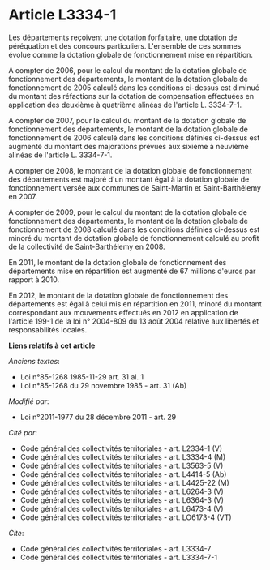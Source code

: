 # Article L3334-1

Les départements reçoivent une dotation forfaitaire, une dotation de péréquation et des concours particuliers. L'ensemble de
ces sommes évolue comme la dotation globale de fonctionnement mise en répartition.

A compter de 2006, pour le calcul du montant de la dotation globale de fonctionnement des départements, le montant de la
dotation globale de fonctionnement de 2005 calculé dans les conditions ci-dessus est diminué du montant des réfactions sur la
dotation de compensation effectuées en application des deuxième à quatrième alinéas de l'article L. 3334-7-1.

A compter de 2007, pour le calcul du montant de la dotation globale de fonctionnement des départements, le montant de la
dotation globale de fonctionnement de 2006 calculé dans les conditions définies ci-dessus est augmenté du montant des
majorations prévues aux sixième à neuvième alinéas de l'article L. 3334-7-1.

A compter de 2008, le montant de la dotation globale de fonctionnement des départements est majoré d'un montant égal à la
dotation globale de fonctionnement versée aux communes de Saint-Martin et Saint-Barthélemy en 2007.

A compter de 2009, pour le calcul du montant de la dotation globale de fonctionnement des départements, le montant de la
dotation globale de fonctionnement de 2008 calculé dans les conditions définies ci-dessus est minoré du montant de dotation
globale de fonctionnement calculé au profit de la collectivité de Saint-Barthélemy en 2008.

En 2011, le montant de la dotation globale de fonctionnement des départements mise en répartition est augmenté de 67 millions
d'euros par rapport à 2010.

En 2012, le montant de la dotation globale de fonctionnement des départements est égal à celui mis en répartition en 2011,
minoré du montant correspondant aux mouvements effectués en 2012 en application de l'article 199-1 de la loi n° 2004-809 du
13 août 2004 relative aux libertés et responsabilités locales.

**Liens relatifs à cet article**

_Anciens textes_:

  - Loi n°85-1268 1985-11-29 art. 31 al. 1
  - Loi n°85-1268 du 29 novembre 1985 - art. 31 (Ab)

_Modifié par_:

  - Loi n°2011-1977 du 28 décembre 2011 - art. 29

_Cité par_:

  - Code général des collectivités territoriales - art. L2334-1 (V)
  - Code général des collectivités territoriales - art. L3334-4 (M)
  - Code général des collectivités territoriales - art. L3563-5 (V)
  - Code général des collectivités territoriales - art. L4414-5 (Ab)
  - Code général des collectivités territoriales - art. L4425-22 (M)
  - Code général des collectivités territoriales - art. L6264-3 (V)
  - Code général des collectivités territoriales - art. L6364-3 (V)
  - Code général des collectivités territoriales - art. L6473-4 (V)
  - Code général des collectivités territoriales - art. LO6173-4 (VT)

_Cite_:

  - Code général des collectivités territoriales - art. L3334-7
  - Code général des collectivités territoriales - art. L3334-7-1
